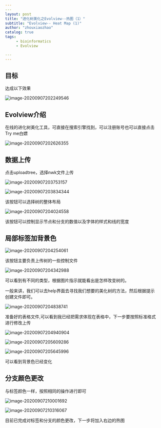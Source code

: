 ```yaml
---
​---
layout: post
title: "进化树美化之Evolview--热图（1）"
subtitle: "Evolview-- Heat Map (1)"
author: "zhouxiaozhao"
catalog: true
tags:
     - bioinformatics
     - Evolview

​---
---
```




## 目标

达成以下效果

![image-20200907202249546](\img\posts\2020.8.25\image-20200907202249546.png)

## Evolview介绍

在线的进化树美化工具，可直接在搜索引擎找到，可以注册账号也可以直接点击Try me白嫖

![image-20200907202626355](\img\posts\2020.8.25\image-20200907202626355.png)



## 数据上传

点击uploadtree，选择nwk文件上传

![image-20200907203753157](\img\posts\2020.8.25\image-20200907203753157.png)

![image-20200907203834344](\img\posts\2020.8.25\image-20200907203834344.png)

该按钮可以选择树的整体布局

![image-20200907204024558](\img\posts\2020.8.25\image-20200907204024558.png)

该按钮可以控制显示节点和分支的数值以及字体的样式和线的宽度

## 局部标签加背景色

![image-20200907204254061](\img\posts\2020.8.25\image-20200907204254061.png)

该按钮主要负责上传树的一些控制文件

![image-20200907204342988](\img\posts\2020.8.25\image-20200907204342988.png)

可以看到有不同的类型，根据图片指示就能看出是怎样改变树的。

一般来讲，我们可以去help界面去寻找我们想要的美化树的方法，然后根据提示创建文件即可。

![image-20200907204838741](\img\posts\2020.8.25\image-20200907204838741.png)

准备好的表格文件,可以看到我已经把需求体现在表格中，下一步要按照标准格式进行修改上传

![image-20200907204940904](\img\posts\2020.8.25\image-20200907204940904.png)

![image-20200907205609286](\img\posts\2020.8.25\image-20200907205609286.png)

![image-20200907205645996](\img\posts\2020.8.25\image-20200907205645996.png)

可以看到背景色已经变化

## 分支颜色更改

与标签颜色一样，按照相同的操作进行即可

![image-20200907210001692](\img\posts\2020.8.25\image-20200907210001692.png)

![image-20200907210316067](\img\posts\2020.8.25\image-20200907210316067.png)

目前已完成对标签和分支的颜色更改，下一步将加入右边的热图